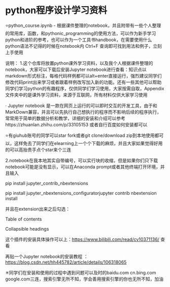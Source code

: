 # python程序设计学习资料

⭐python_course.ipynb - 根据课件整理的notebook，并且附带有一些个人整理的常用库，函数，和pythonic_programming的使用方法，可以作为新手学习python和进阶的参考，也可以作为一个工具书handbook，在需要使用什么python语法不记得的时候在notebook内 Ctrl+F 查询即可找到用法和例子，立刻上手使用

说明：
1.这个仓库将放置python课外学习资料，以及我个人根据课件整理的notebook，大家可以下载后安装Jupyter notebook进行查看：知识点以markdown形式标注，每格代码样例都可以alt+enter直接运行，强烈建议同学们修改代码print出来学习或者跟着样例改写加入新的功能。还有一些其他可以帮助同学们学习python的有趣程序，仅供同学们学习使用，大家按需自取，Appendix文件夹中的是课外学习资料，来源于互联网，所有材料仅供大家学习使用

· Jupyter notebook 是一款在网页上运行的可以即时交互的开发工具，由于和MarkDown兼容，并且可以先执行自己想执行的程序而不影响后续的程序执行，常常用于简单的数据分析和教学，详细的安装和介绍可以参考https://zhuanlan.zhihu.com/p/33105153 或者自行百度如何安装都可以

⭐有giuhub账号的同学可以star fork或者git clone/download zip到本地使用都可以，这样免去了同学们在elearning上一个个下载的麻烦，并且大家如果觉得好用的可以高抬贵手点个star来个三连

2.notebook在我本地其实自带编号，可以实行块的收缩，但是如果你们只下载notebook可能是没有显示，可以在Anaconda prompt或者其他终端打开环境，并且输入

  pip install jupyter_contrib_nbextensions
  
  pip install jupyter_nbextensions_configuratorjupyter contrib nbextension install
  
并且在extension出来之后勾选：

  Table of contents
  
  Collapsible headings
  
这个插件的安装具体操作可以上：https://www.bilibili.com/read/cv10371136/ 查看

再贴一个Jupyter notebook的安装教程 ： https://blog.csdn.net/hh445782/article/details/106318065

✳同学们在安装和使用的过程中遇到问题可以及时的baidu.com cn.bing.com google.com三连，搜索引擎无所不知，学会善用搜索引擎的你也无所不知，加油
